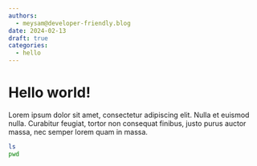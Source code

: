```yaml
---
authors:
  - meysam@developer-friendly.blog
date: 2024-02-13
draft: true
categories:
  - hello
---
```


# Hello world!

Lorem ipsum dolor sit amet, consectetur adipiscing elit. Nulla et euismod
nulla. Curabitur feugiat, tortor non consequat finibus, justo purus auctor
massa, nec semper lorem quam in massa.

<!-- more -->

```bash title="myfile.sh" hl_lines="2 3 18-19"
ls
pwd
```

